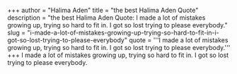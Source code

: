 +++
author = "Halima Aden"
title = "the best Halima Aden Quote"
description = "the best Halima Aden Quote: I made a lot of mistakes growing up, trying so hard to fit in. I got so lost trying to please everybody."
slug = "i-made-a-lot-of-mistakes-growing-up-trying-so-hard-to-fit-in-i-got-so-lost-trying-to-please-everybody"
quote = '''I made a lot of mistakes growing up, trying so hard to fit in. I got so lost trying to please everybody.'''
+++
I made a lot of mistakes growing up, trying so hard to fit in. I got so lost trying to please everybody.
